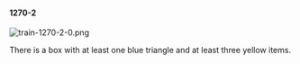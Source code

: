 #### 1270-2
![train-1270-2-0.png](https://github.com/lil-lab/nlvr/raw/master/nlvr/train/images/73/train-1270-2-0.png "train-1270-2-0.png")

There is a box with at least one blue triangle and at least three yellow items.